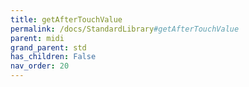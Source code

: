 ```yaml
---
title: getAfterTouchValue
permalink: /docs/StandardLibrary#getAfterTouchValue
parent: midi
grand_parent: std
has_children: False
nav_order: 20
---
```

